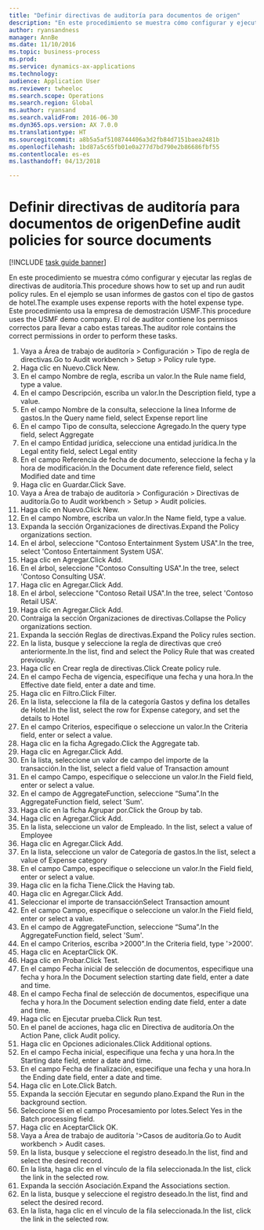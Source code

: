 ```yaml
--- 
title: "Definir directivas de auditoría para documentos de origen"
description: "En este procedimiento se muestra cómo configurar y ejecutar las reglas de directivas de auditoría."
author: ryansandness
manager: AnnBe
ms.date: 11/10/2016
ms.topic: business-process
ms.prod: 
ms.service: dynamics-ax-applications
ms.technology: 
audience: Application User
ms.reviewer: twheeloc
ms.search.scope: Operations
ms.search.region: Global
ms.author: ryansand
ms.search.validFrom: 2016-06-30
ms.dyn365.ops.version: AX 7.0.0
ms.translationtype: HT
ms.sourcegitcommit: a8b5a5af5108744406a3d2fb84d7151baea2481b
ms.openlocfilehash: 1bd87a5c65fb01e0a277d7bd790e2b86686fbf55
ms.contentlocale: es-es
ms.lasthandoff: 04/13/2018

---
```

# <a name="define-audit-policies-for-source-documents"></a><span data-ttu-id="b6a79-103">Definir directivas de auditoría para documentos de origen</span><span class="sxs-lookup"><span data-stu-id="b6a79-103">Define audit policies for source documents</span></span>

[!INCLUDE [task guide banner](../../includes/task-guide-banner.md)]

<span data-ttu-id="b6a79-104">En este procedimiento se muestra cómo configurar y ejecutar las reglas de directivas de auditoría.</span><span class="sxs-lookup"><span data-stu-id="b6a79-104">This procedure shows how to set up and run audit policy rules.</span></span> <span data-ttu-id="b6a79-105">En el ejemplo se usan informes de gastos con el tipo de gastos de hotel.</span><span class="sxs-lookup"><span data-stu-id="b6a79-105">The example uses expense reports with the hotel expense type.</span></span> <span data-ttu-id="b6a79-106">Este procedimiento usa la empresa de demostración USMF.</span><span class="sxs-lookup"><span data-stu-id="b6a79-106">This procedure uses the USMF demo company.</span></span> <span data-ttu-id="b6a79-107">El rol de auditor contiene los permisos correctos para llevar a cabo estas tareas.</span><span class="sxs-lookup"><span data-stu-id="b6a79-107">The auditor role contains the correct permissions in order to perform these tasks.</span></span>

1. <span data-ttu-id="b6a79-108">Vaya a Área de trabajo de auditoría > Configuración > Tipo de regla de directivas.</span><span class="sxs-lookup"><span data-stu-id="b6a79-108">Go to Audit workbench > Setup > Policy rule type.</span></span>
2. <span data-ttu-id="b6a79-109">Haga clic en Nuevo.</span><span class="sxs-lookup"><span data-stu-id="b6a79-109">Click New.</span></span>
3. <span data-ttu-id="b6a79-110">En el campo Nombre de regla, escriba un valor.</span><span class="sxs-lookup"><span data-stu-id="b6a79-110">In the Rule name field, type a value.</span></span>
4. <span data-ttu-id="b6a79-111">En el campo Descripción, escriba un valor.</span><span class="sxs-lookup"><span data-stu-id="b6a79-111">In the Description field, type a value.</span></span>
5. <span data-ttu-id="b6a79-112">En el campo Nombre de la consulta, seleccione la línea Informe de gastos.</span><span class="sxs-lookup"><span data-stu-id="b6a79-112">In the Query name field, select Expense report line</span></span>
6. <span data-ttu-id="b6a79-113">En el campo Tipo de consulta, seleccione Agregado.</span><span class="sxs-lookup"><span data-stu-id="b6a79-113">In the query type field, select Aggregate</span></span>
7. <span data-ttu-id="b6a79-114">En el campo Entidad jurídica, seleccione una entidad jurídica.</span><span class="sxs-lookup"><span data-stu-id="b6a79-114">In the Legal entity field, select Legal entity</span></span>
8. <span data-ttu-id="b6a79-115">En el campo Referencia de fecha de documento, seleccione la fecha y la hora de modificación.</span><span class="sxs-lookup"><span data-stu-id="b6a79-115">In the Document date reference field, select Modified date and time</span></span>
9. <span data-ttu-id="b6a79-116">Haga clic en Guardar.</span><span class="sxs-lookup"><span data-stu-id="b6a79-116">Click Save.</span></span>
10. <span data-ttu-id="b6a79-117">Vaya a Área de trabajo de auditoría > Configuración > Directivas de auditoría.</span><span class="sxs-lookup"><span data-stu-id="b6a79-117">Go to Audit workbench > Setup > Audit policies.</span></span>
11. <span data-ttu-id="b6a79-118">Haga clic en Nuevo.</span><span class="sxs-lookup"><span data-stu-id="b6a79-118">Click New.</span></span>
12. <span data-ttu-id="b6a79-119">En el campo Nombre, escriba un valor.</span><span class="sxs-lookup"><span data-stu-id="b6a79-119">In the Name field, type a value.</span></span>
13. <span data-ttu-id="b6a79-120">Expanda la sección Organizaciones de directivas.</span><span class="sxs-lookup"><span data-stu-id="b6a79-120">Expand the Policy organizations section.</span></span>
14. <span data-ttu-id="b6a79-121">En el árbol, seleccione "Contoso Entertainment System USA".</span><span class="sxs-lookup"><span data-stu-id="b6a79-121">In the tree, select 'Contoso Entertainment System USA'.</span></span>
15. <span data-ttu-id="b6a79-122">Haga clic en Agregar.</span><span class="sxs-lookup"><span data-stu-id="b6a79-122">Click Add.</span></span>
16. <span data-ttu-id="b6a79-123">En el árbol, seleccione "Contoso Consulting USA".</span><span class="sxs-lookup"><span data-stu-id="b6a79-123">In the tree, select 'Contoso Consulting USA'.</span></span>
17. <span data-ttu-id="b6a79-124">Haga clic en Agregar.</span><span class="sxs-lookup"><span data-stu-id="b6a79-124">Click Add.</span></span>
18. <span data-ttu-id="b6a79-125">En el árbol, seleccione "Contoso Retail USA".</span><span class="sxs-lookup"><span data-stu-id="b6a79-125">In the tree, select 'Contoso Retail USA'.</span></span>
19. <span data-ttu-id="b6a79-126">Haga clic en Agregar.</span><span class="sxs-lookup"><span data-stu-id="b6a79-126">Click Add.</span></span>
20. <span data-ttu-id="b6a79-127">Contraiga la sección Organizaciones de directivas.</span><span class="sxs-lookup"><span data-stu-id="b6a79-127">Collapse the Policy organizations section.</span></span>
21. <span data-ttu-id="b6a79-128">Expanda la sección Reglas de directivas.</span><span class="sxs-lookup"><span data-stu-id="b6a79-128">Expand the Policy rules section.</span></span>
22. <span data-ttu-id="b6a79-129">En la lista, busque y seleccione la regla de directivas que creó anteriormente.</span><span class="sxs-lookup"><span data-stu-id="b6a79-129">In the list, find and select the Policy Rule that was created previously.</span></span>
23. <span data-ttu-id="b6a79-130">Haga clic en Crear regla de directivas.</span><span class="sxs-lookup"><span data-stu-id="b6a79-130">Click Create policy rule.</span></span>
24. <span data-ttu-id="b6a79-131">En el campo Fecha de vigencia, especifique una fecha y una hora.</span><span class="sxs-lookup"><span data-stu-id="b6a79-131">In the Effective date field, enter a date and time.</span></span>
25. <span data-ttu-id="b6a79-132">Haga clic en Filtro.</span><span class="sxs-lookup"><span data-stu-id="b6a79-132">Click Filter.</span></span>
26. <span data-ttu-id="b6a79-133">En la lista, seleccione la fila de la categoría Gastos y defina los detalles de Hotel.</span><span class="sxs-lookup"><span data-stu-id="b6a79-133">In the list, select the row for Expense category, and set the details to Hotel</span></span>
27. <span data-ttu-id="b6a79-134">En el campo Criterios, especifique o seleccione un valor.</span><span class="sxs-lookup"><span data-stu-id="b6a79-134">In the Criteria field, enter or select a value.</span></span>
28. <span data-ttu-id="b6a79-135">Haga clic en la ficha Agregado.</span><span class="sxs-lookup"><span data-stu-id="b6a79-135">Click the Aggregate tab.</span></span>
29. <span data-ttu-id="b6a79-136">Haga clic en Agregar.</span><span class="sxs-lookup"><span data-stu-id="b6a79-136">Click Add.</span></span>
30. <span data-ttu-id="b6a79-137">En la lista, seleccione un valor de campo del importe de la transacción.</span><span class="sxs-lookup"><span data-stu-id="b6a79-137">In the list, select a field value of Transaction amount</span></span>
31. <span data-ttu-id="b6a79-138">En el campo Campo, especifique o seleccione un valor.</span><span class="sxs-lookup"><span data-stu-id="b6a79-138">In the Field field, enter or select a value.</span></span>
32. <span data-ttu-id="b6a79-139">En el campo de AggregateFunction, seleccione “Suma”.</span><span class="sxs-lookup"><span data-stu-id="b6a79-139">In the AggregateFunction field, select 'Sum'.</span></span>
33. <span data-ttu-id="b6a79-140">Haga clic en la ficha Agrupar por.</span><span class="sxs-lookup"><span data-stu-id="b6a79-140">Click the Group by tab.</span></span>
34. <span data-ttu-id="b6a79-141">Haga clic en Agregar.</span><span class="sxs-lookup"><span data-stu-id="b6a79-141">Click Add.</span></span>
35. <span data-ttu-id="b6a79-142">En la lista, seleccione un valor de Empleado. </span><span class="sxs-lookup"><span data-stu-id="b6a79-142">In the list, select a value of Employee</span></span> 
36. <span data-ttu-id="b6a79-143">Haga clic en Agregar.</span><span class="sxs-lookup"><span data-stu-id="b6a79-143">Click Add.</span></span>
37. <span data-ttu-id="b6a79-144">En la lista, seleccione un valor de Categoría de gastos.</span><span class="sxs-lookup"><span data-stu-id="b6a79-144">In the list, select a value of Expense category</span></span>
38. <span data-ttu-id="b6a79-145">En el campo Campo, especifique o seleccione un valor.</span><span class="sxs-lookup"><span data-stu-id="b6a79-145">In the Field field, enter or select a value.</span></span>
39. <span data-ttu-id="b6a79-146">Haga clic en la ficha Tiene.</span><span class="sxs-lookup"><span data-stu-id="b6a79-146">Click the Having tab.</span></span>
40. <span data-ttu-id="b6a79-147">Haga clic en Agregar.</span><span class="sxs-lookup"><span data-stu-id="b6a79-147">Click Add.</span></span>
41. <span data-ttu-id="b6a79-148">Seleccionar el importe de transacción</span><span class="sxs-lookup"><span data-stu-id="b6a79-148">Select Transaction amount</span></span>
42. <span data-ttu-id="b6a79-149">En el campo Campo, especifique o seleccione un valor.</span><span class="sxs-lookup"><span data-stu-id="b6a79-149">In the Field field, enter or select a value.</span></span>
43. <span data-ttu-id="b6a79-150">En el campo de AggregateFunction, seleccione “Suma”.</span><span class="sxs-lookup"><span data-stu-id="b6a79-150">In the AggregateFunction field, select 'Sum'.</span></span>
44. <span data-ttu-id="b6a79-151">En el campo Criterios, escriba >2000".</span><span class="sxs-lookup"><span data-stu-id="b6a79-151">In the Criteria field, type '>2000'.</span></span>
45. <span data-ttu-id="b6a79-152">Haga clic en Aceptar</span><span class="sxs-lookup"><span data-stu-id="b6a79-152">Click OK.</span></span>
46. <span data-ttu-id="b6a79-153">Haga clic en Probar.</span><span class="sxs-lookup"><span data-stu-id="b6a79-153">Click Test.</span></span>
47. <span data-ttu-id="b6a79-154">En el campo Fecha inicial de selección de documentos, especifique una fecha y hora.</span><span class="sxs-lookup"><span data-stu-id="b6a79-154">In the Document selection starting date field, enter a date and time.</span></span>
48. <span data-ttu-id="b6a79-155">En el campo Fecha final de selección de documentos, especifique una fecha y hora.</span><span class="sxs-lookup"><span data-stu-id="b6a79-155">In the Document selection ending date field, enter a date and time.</span></span>
49. <span data-ttu-id="b6a79-156">Haga clic en Ejecutar prueba.</span><span class="sxs-lookup"><span data-stu-id="b6a79-156">Click Run test.</span></span>
50. <span data-ttu-id="b6a79-157">En el panel de acciones, haga clic en Directiva de auditoría.</span><span class="sxs-lookup"><span data-stu-id="b6a79-157">On the Action Pane, click Audit policy.</span></span>
51. <span data-ttu-id="b6a79-158">Haga clic en Opciones adicionales.</span><span class="sxs-lookup"><span data-stu-id="b6a79-158">Click Additional options.</span></span>
52. <span data-ttu-id="b6a79-159">En el campo Fecha inicial, especifique una fecha y una hora.</span><span class="sxs-lookup"><span data-stu-id="b6a79-159">In the Starting date field, enter a date and time.</span></span>
53. <span data-ttu-id="b6a79-160">En el campo Fecha de finalización, especifique una fecha y una hora.</span><span class="sxs-lookup"><span data-stu-id="b6a79-160">In the Ending date field, enter a date and time.</span></span>
54. <span data-ttu-id="b6a79-161">Haga clic en Lote.</span><span class="sxs-lookup"><span data-stu-id="b6a79-161">Click Batch.</span></span>
55. <span data-ttu-id="b6a79-162">Expanda la sección Ejecutar en segundo plano.</span><span class="sxs-lookup"><span data-stu-id="b6a79-162">Expand the Run in the background section.</span></span>
56. <span data-ttu-id="b6a79-163">Seleccione Sí en el campo Procesamiento por lotes.</span><span class="sxs-lookup"><span data-stu-id="b6a79-163">Select Yes in the Batch processing field.</span></span>
57. <span data-ttu-id="b6a79-164">Haga clic en Aceptar</span><span class="sxs-lookup"><span data-stu-id="b6a79-164">Click OK.</span></span>
58. <span data-ttu-id="b6a79-165">Vaya a Área de trabajo de auditoría '>Casos de auditoría.</span><span class="sxs-lookup"><span data-stu-id="b6a79-165">Go to Audit workbench > Audit cases.</span></span>
59. <span data-ttu-id="b6a79-166">En la lista, busque y seleccione el registro deseado.</span><span class="sxs-lookup"><span data-stu-id="b6a79-166">In the list, find and select the desired record.</span></span>
60. <span data-ttu-id="b6a79-167">En la lista, haga clic en el vínculo de la fila seleccionada.</span><span class="sxs-lookup"><span data-stu-id="b6a79-167">In the list, click the link in the selected row.</span></span>
61. <span data-ttu-id="b6a79-168">Expanda la sección Asociación.</span><span class="sxs-lookup"><span data-stu-id="b6a79-168">Expand the Associations section.</span></span>
62. <span data-ttu-id="b6a79-169">En la lista, busque y seleccione el registro deseado.</span><span class="sxs-lookup"><span data-stu-id="b6a79-169">In the list, find and select the desired record.</span></span>
63. <span data-ttu-id="b6a79-170">En la lista, haga clic en el vínculo de la fila seleccionada.</span><span class="sxs-lookup"><span data-stu-id="b6a79-170">In the list, click the link in the selected row.</span></span>


